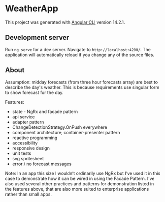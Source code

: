 # WeatherApp

This project was generated with [Angular CLI](https://github.com/angular/angular-cli) version 14.2.1.

## Development server

Run `ng serve` for a dev server. Navigate to `http://localhost:4200/`. The application will automatically reload if you change any of the source files.

## About

Assumption: midday forecasts (from three hour forecasts array) are best to describe the day's weather. This is because requirements use singular form to show forecast for the day.

Features:

- state - NgRx and facade pattern
- api service
- adapter pattern
- ChangeDetectionStrategy.OnPush everywhere
- component architecture; container-presenter pattern
- reactive programming
- accessibility
- responsive design
- unit tests
- svg spritesheet
- error / no forecast messages

Note: In an app this size I wouldn’t ordinarily use NgRx but I’ve used it in this case to demonstrate how it can be wired in using the Facade Pattern. I’ve also used several other practices and patterns for demonstration listed in the features above, that are also more suited to enterprise applications rather than small apps.
